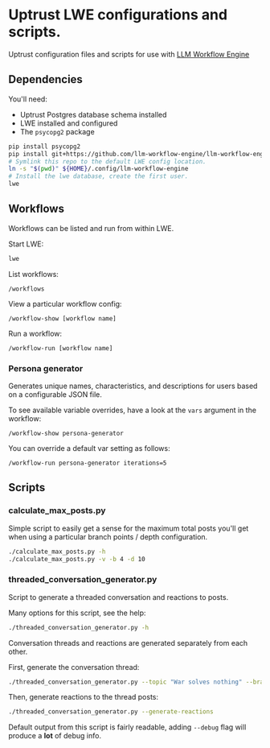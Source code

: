 # Uptrust LWE configurations and scripts.

Uptrust configuration files and scripts for use with [LLM Workflow Engine](https://github.com/llm-workflow-engine/llm-workflow-engine)

## Dependencies

You'll need:

* Uptrust Postgres database schema installed
* LWE installed and configured
* The `psycopg2` package

```bash
pip install psycopg2
pip install git+https://github.com/llm-workflow-engine/llm-workflow-engine
# Symlink this repo to the default LWE config location.
ln -s "$(pwd)" ${HOME}/.config/llm-workflow-engine
# Install the lwe database, create the first user.
lwe
```

## Workflows

Workflows can be listed and run from within LWE.

Start LWE:

```bash
lwe
```

List workflows:

```
/workflows
```

View a particular workflow config:

```
/workflow-show [workflow name]
```

Run a workflow:

```
/workflow-run [workflow name]
```

### Persona generator

Generates unique names, characteristics, and descriptions for users based on a configurable JSON file.

To see available variable overrides, have a look at the `vars` argument in the workflow:

```
/workflow-show persona-generator
```

You can override a default var setting as follows:

```
/workflow-run persona-generator iterations=5
```

## Scripts

### calculate_max_posts.py

Simple script to easily get a sense for the maximum total posts you'll get when using a particular branch points / depth configuration.

```bash
./calculate_max_posts.py -h
./calculate_max_posts.py -v -b 4 -d 10
```

### threaded_conversation_generator.py

Script to generate a threaded conversation and reactions to posts.

Many options for this script, see the help:

```bash
./threaded_conversation_generator.py -h
```

Conversation threads and reactions are generated separately from each other.

First, generate the conversation thread:

```bash
./threaded_conversation_generator.py --topic "War solves nothing" --branch-depth 3 --subtopic-max 2 --thread-length-max 8 --generate-conversation
```

Then, generate reactions to the thread posts:

```bash
./threaded_conversation_generator.py --generate-reactions
```

Default output from this script is fairly readable, adding `--debug` flag will produce a **lot** of debug info.
